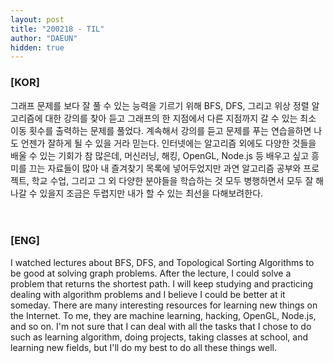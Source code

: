 ```yaml
---
layout: post
title: "200218 - TIL"
author: "DAEUN"
hidden: true
---
```


### [KOR]
그래프 문제를 보다 잘 풀 수 있는 능력을 기르기 위해 BFS, DFS, 그리고 위상 정렬 알고리즘에 대한 강의를 찾아 듣고 그래프의 한 지점에서 다른 지점까지 갈 수 있는 최소 이동 횟수를 출력하는 문제를 풀었다. 계속해서 강의를 듣고 문제를 푸는 연습을하면 나도 언젠가 잘하게 될 수 있을 거라 믿는다. 인터넷에는 알고리즘 외에도 다양한 것들을 배울 수 있는 기회가 참 많은데, 머신러닝, 해킹, OpenGL, Node.js 등 배우고 싶고 흥미를 끄는 자료들이 많아 내 즐겨찾기 목록에 넣어두었지만 과연 알고리즘 공부와 프로젝트, 학교 수업, 그리고 그 외 다양한 분야들을 학습하는 것 모두 병행하면서 모두 잘 해나갈 수 있을지 조금은 두렵지만 내가 할 수 있는 최선을 다해보려한다.
<br><br><br>
### [ENG]
I watched lectures about BFS, DFS, and Topological Sorting Algorithms to be good at solving graph problems. After the lecture, I could solve a problem that returns the shortest path. I will keep studying and practicing dealing with algorithm problems and I believe I could be better at it someday. There are many interesting resources for learning new things on the Internet. To me, they are machine learning, hacking, OpenGL, Node.js, and so on. I'm not sure that I can deal with all the tasks that I chose to do such as learning algorithm, doing projects, taking classes at school, and learning new fields, but I'll do my best to do all these things well.